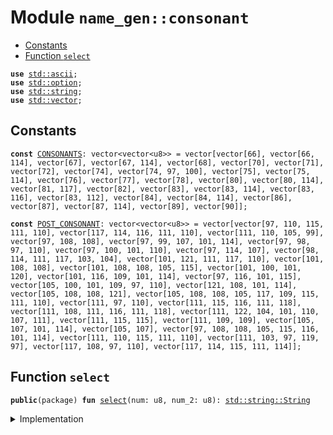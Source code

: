 
<a name="name_gen_consonant"></a>

# Module `name_gen::consonant`



-  [Constants](#@Constants_0)
-  [Function `select`](#name_gen_consonant_select)


<pre><code><b>use</b> <a href="../../.doc-deps/std/ascii.md#std_ascii">std::ascii</a>;
<b>use</b> <a href="../../.doc-deps/std/option.md#std_option">std::option</a>;
<b>use</b> <a href="../../.doc-deps/std/string.md#std_string">std::string</a>;
<b>use</b> <a href="../../.doc-deps/std/vector.md#std_vector">std::vector</a>;
</code></pre>



<a name="@Constants_0"></a>

## Constants


<a name="name_gen_consonant_CONSONANTS"></a>



<pre><code><b>const</b> <a href="./consonant.md#name_gen_consonant_CONSONANTS">CONSONANTS</a>: vector&lt;vector&lt;u8&gt;&gt; = vector[vector[66], vector[66, 114], vector[67], vector[67, 114], vector[68], vector[70], vector[71], vector[72], vector[74], vector[74, 97, 100], vector[75], vector[75, 114], vector[76], vector[77], vector[78], vector[80], vector[80, 114], vector[81, 117], vector[82], vector[83], vector[83, 114], vector[83, 116], vector[83, 112], vector[84], vector[84, 114], vector[86], vector[87], vector[87, 114], vector[89], vector[90]];
</code></pre>



<a name="name_gen_consonant_POST_CONSONANT"></a>



<pre><code><b>const</b> <a href="./consonant.md#name_gen_consonant_POST_CONSONANT">POST_CONSONANT</a>: vector&lt;vector&lt;u8&gt;&gt; = vector[vector[97, 110, 115, 111, 110], vector[117, 114, 116, 111, 110], vector[111, 110, 105, 99], vector[97, 108, 108], vector[97, 99, 107, 101, 114], vector[97, 98, 97, 110], vector[97, 100, 101, 110], vector[97, 114, 107], vector[98, 114, 111, 117, 103, 104], vector[101, 121, 111, 117, 110], vector[101, 108, 108], vector[101, 108, 108, 105, 115], vector[101, 100, 101, 120], vector[101, 116, 109, 101, 114], vector[97, 116, 101, 115], vector[105, 100, 101, 109, 97, 110], vector[121, 108, 101, 114], vector[105, 108, 108, 121], vector[105, 108, 108, 105, 117, 109, 115, 111, 110], vector[111, 97, 110], vector[111, 115, 116, 111, 118], vector[111, 108, 111, 116, 111, 118], vector[111, 122, 104, 101, 110, 107, 111], vector[111, 115, 115], vector[111, 109, 109], vector[105, 107, 101, 114], vector[105, 107], vector[97, 108, 108, 105, 115, 116, 101, 114], vector[111, 110, 115, 111, 110], vector[111, 103, 97, 119, 97], vector[117, 108, 97, 110], vector[117, 114, 115, 111, 114]];
</code></pre>



<a name="name_gen_consonant_select"></a>

## Function `select`



<pre><code><b>public</b>(package) <b>fun</b> <a href="./consonant.md#name_gen_consonant_select">select</a>(num: u8, num_2: u8): <a href="../../.doc-deps/std/string.md#std_string_String">std::string::String</a>
</code></pre>



<details>
<summary>Implementation</summary>


<pre><code><b>public</b>(package) <b>fun</b> <a href="./consonant.md#name_gen_consonant_select">select</a>(num: u8, num_2: u8): String {
    <b>let</b> <a href="./consonant.md#name_gen_consonant">consonant</a> = (num % 30) <b>as</b> u64;
    <b>let</b> post_consonant = (num_2 % 30) <b>as</b> u64;
    <b>let</b> <b>mut</b> <a href="./last_name.md#name_gen_last_name">last_name</a> = <a href="./consonant.md#name_gen_consonant_CONSONANTS">CONSONANTS</a>[<a href="./consonant.md#name_gen_consonant">consonant</a>].to_string();
    <a href="./last_name.md#name_gen_last_name">last_name</a>.append_utf8(<a href="./consonant.md#name_gen_consonant_POST_CONSONANT">POST_CONSONANT</a>[post_consonant]);
    <a href="./last_name.md#name_gen_last_name">last_name</a>
}
</code></pre>



</details>
